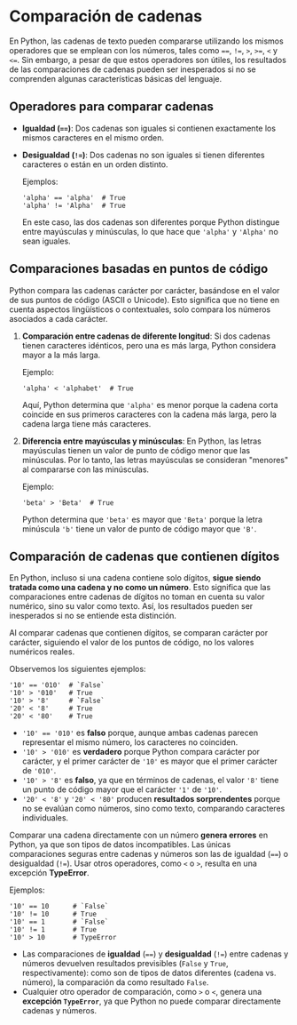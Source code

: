 # Comparación de cadenas

En Python, las cadenas de texto pueden compararse utilizando los mismos operadores que se emplean con los números, tales como `==`, `!=`, `>`, `>=`, `<` y `<=`. Sin embargo, a pesar de que estos operadores son útiles, los resultados de las comparaciones de cadenas pueden ser inesperados si no se comprenden algunas características básicas del lenguaje.

## Operadores para comparar cadenas

* **Igualdad (`==`)**: Dos cadenas son iguales si contienen exactamente los mismos caracteres en el mismo orden.
* **Desigualdad (`!=`)**: Dos cadenas no son iguales si tienen diferentes caracteres o están en un orden distinto.
  
    Ejemplos:
    ```
    'alpha' == 'alpha'  # True
    'alpha' != 'Alpha'  # True
    ```

    En este caso, las dos cadenas son diferentes porque Python distingue entre mayúsculas y minúsculas, lo que hace que `'alpha'` y `'Alpha'` no sean iguales.

## Comparaciones basadas en puntos de código

Python compara las cadenas carácter por carácter, basándose en el valor de sus puntos de código (ASCII o Unicode). Esto significa que no tiene en cuenta aspectos lingüísticos o contextuales, solo compara los números asociados a cada carácter.

1. **Comparación entre cadenas de diferente longitud**: Si dos cadenas tienen caracteres idénticos, pero una es más larga, Python considera mayor a la más larga.

    Ejemplo:
    ```
    'alpha' < 'alphabet'  # True
    ```

    Aquí, Python determina que `'alpha'` es menor porque la cadena corta coincide en sus primeros caracteres con la cadena más larga, pero la cadena larga tiene más caracteres.

2. **Diferencia entre mayúsculas y minúsculas**: En Python, las letras mayúsculas tienen un valor de punto de código menor que las minúsculas. Por lo tanto, las letras mayúsculas se consideran "menores" al compararse con las minúsculas.

    Ejemplo:
    ```
    'beta' > 'Beta'  # True
    ```

    Python determina que `'beta'` es mayor que `'Beta'` porque la letra minúscula `'b'` tiene un valor de punto de código mayor que `'B'`.

## Comparación de cadenas que contienen dígitos

En Python, incluso si una cadena contiene solo dígitos, **sigue siendo tratada como una cadena y no como un número**. Esto significa que las comparaciones entre cadenas de dígitos no toman en cuenta su valor numérico, sino su valor como texto. Así, los resultados pueden ser inesperados si no se entiende esta distinción.

Al comparar cadenas que contienen dígitos, se comparan carácter por carácter, siguiendo el valor de los puntos de código, no los valores numéricos reales.

Observemos los siguientes ejemplos:

```
'10' == '010'  # `False`
'10' > '010'   # True
'10' > '8'     # `False`
'20' < '8'     # True
'20' < '80'    # True
```

* `'10' == '010'` es **falso** porque, aunque ambas cadenas parecen representar el mismo número, los caracteres no coinciden.
* `'10' > '010'` es **verdadero** porque Python compara carácter por carácter, y el primer carácter de `'10'` es mayor que el primer carácter de `'010'`.
* `'10' > '8'` es **falso**, ya que en términos de cadenas, el valor `'8'` tiene un punto de código mayor que el carácter `'1'` de `'10'`.
* `'20' < '8'` y `'20' < '80'` producen **resultados sorprendentes** porque no se evalúan como números, sino como texto, comparando caracteres individuales.

Comparar una cadena directamente con un número **genera errores** en Python, ya que son tipos de datos incompatibles. Las únicas comparaciones seguras entre cadenas y números son las de igualdad (`==`) o desigualdad (`!=`). Usar otros operadores, como `<` o `>`, resulta en una excepción **TypeError**.

Ejemplos:

```
'10' == 10      # `False`
'10' != 10      # True
'10' == 1       # `False`
'10' != 1       # True
'10' > 10       # TypeError
```

* Las comparaciones de **igualdad** (`==`) y **desigualdad** (`!=`) entre cadenas y números devuelven resultados previsibles (`False` y `True`, respectivamente): como son de tipos de datos diferentes (cadena vs. número), la comparación da como resultado `False`.
* Cualquier otro operador de comparación, como `>` o `<`, genera una **excepción `TypeError`**, ya que Python no puede comparar directamente cadenas y números.


